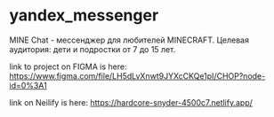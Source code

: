 # yandex_messenger

MINE Chat - мессенджер для любителей MINECRAFT. 
Целевая аудитория: дети и подростки от 7 до 15 лет.


link to project on FIGMA is here: https://www.figma.com/file/LH5dLvXnwt9JYXcCKQe1pI/CHOP?node-id=0%3A1

link on Neilify is here: https://hardcore-snyder-4500c7.netlify.app/


